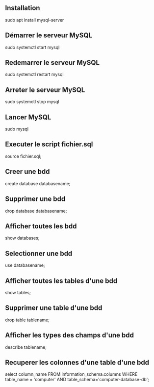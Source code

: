 ## Installation
sudo apt install mysql-server

## Démarrer le serveur MySQL
sudo systemctl start mysql

## Redemarrer le serveur MySQL
sudo systemctl restart mysql

## Arreter le serveur MySQL
sudo systemctl stop mysql

## Lancer MySQL
sudo mysql

## Executer le script fichier.sql
source fichier.sql;

## Creer une bdd
create database databasename;

## Supprimer une bdd
drop database databasename;

## Afficher toutes les bdd
show databases;

## Selectionner une bdd
use databasename;

## Afficher toutes les tables d'une bdd
show tables;

## Supprimer une table d'une bdd
drop table tablename;

## Afficher les types des champs d'une bdd
describe tablename;

## Recuperer les colonnes d'une table d'une bdd
select column_name FROM information_schema.columns WHERE table_name = 'computer' AND table_schema='computer-database-db';
